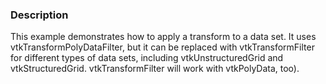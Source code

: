 ### Description
This example demonstrates how to apply a transform to a data set. It
uses vtkTransformPolyDataFilter, but it can be replaced with
vtkTransformFilter for different types of data sets,
including vtkUnstructuredGrid and
vtkStructuredGrid. vtkTransformFilter will work
with vtkPolyData, too).
